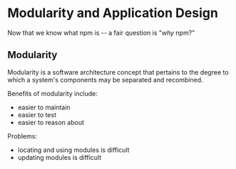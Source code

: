 # Modularity and Application Design

Now that we know what npm is -- a fair question is "*why* npm?"

## Modularity

Modularity is a software architecture concept that pertains to
the degree to which a system's components may be separated and
recombined.

Benefits of modularity include:

- easier to maintain
- easier to test
- easier to reason about

Problems:

- locating and using modules is difficult
- updating modules is difficult
